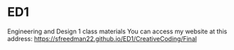 # ED1
Engineering and Design 1 class materials 
You can access my website at this address: https://sfreedman22.github.io/ED1/CreativeCoding/Final

